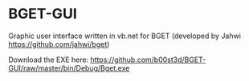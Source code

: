 # BGET-GUI
Graphic user interface written in vb.net for BGET (developed by Jahwi https://github.com/jahwi/bget)

Download the EXE here: https://github.com/b00st3d/BGET-GUI/raw/master/bin/Debug/Bget.exe
